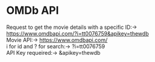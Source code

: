 # OMDb API

Request to get the movie details with a specific ID:-> https://www.omdbapi.com/?i=tt0076759&apikey=thewdb  
Movie API:-> https://www.omdbapi.com/  
i for id and ? for search:-> ?i=tt0076759  
API Key requeired:-> &apikey=thewdb  